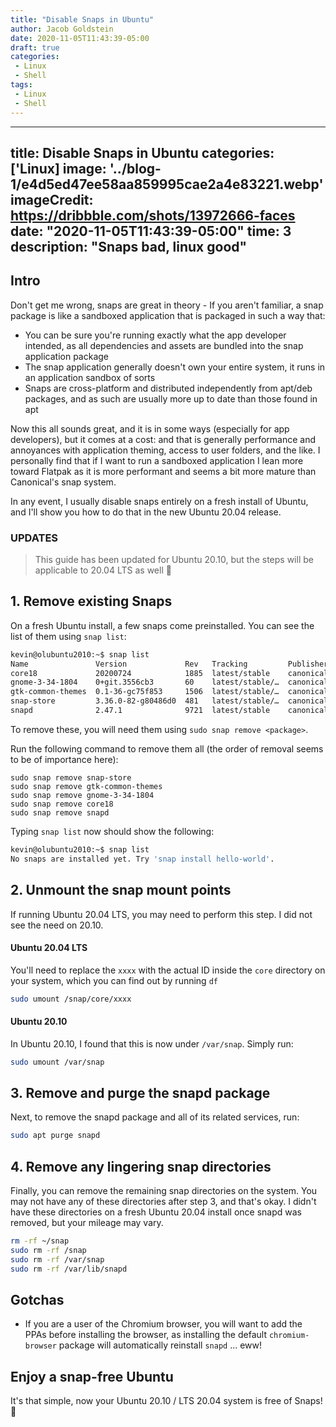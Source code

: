 ```yaml
---
title: "Disable Snaps in Ubuntu"
author: Jacob Goldstein
date: 2020-11-05T11:43:39-05:00
draft: true
categories:
 - Linux
 - Shell
tags:
 - Linux
 - Shell
---
```


---
title: Disable Snaps in Ubuntu
categories: ['Linux]
image: '../blog-1/e4d5ed47ee58aa859995cae2a4e83221.webp'
imageCredit: https://dribbble.com/shots/13972666-faces
date: "2020-11-05T11:43:39-05:00"
time: 3
description: "Snaps bad, linux good"
---

## Intro

Don't get me wrong, snaps are great in theory - If you aren't familiar, a snap package is like a sandboxed application that is packaged in such a way that:

* You can be sure you're running exactly what the app developer intended, as all dependencies and assets are bundled into the snap application package
* The snap application generally doesn't own your entire system, it runs in an application sandbox of sorts
* Snaps are cross-platform and distributed independently from apt/deb packages, and as such are usually more up to date than those found in apt

Now this all sounds great, and it is in some ways (especially for app developers), but it comes at a cost: and that is generally performance and annoyances with application theming, access to user folders, and the like.  I personally find that if I want to run a sandboxed application I lean more toward Flatpak as it is more performant and seems a bit more mature than Canonical's snap system.

In any event, I usually disable snaps entirely on a fresh install of Ubuntu, and I'll show you how to do that in the new Ubuntu 20.04 release.

### UPDATES

> This guide has been updated for Ubuntu 20.10, but the steps will be applicable to 20.04 LTS as well 🙂

## 1. Remove existing Snaps

On a fresh Ubuntu install, a few snaps come preinstalled. You can see the list of them using `snap list`:

```bash
kevin@olubuntu2010:~$ snap list
Name               Version             Rev   Tracking         Publisher   Notes
core18             20200724            1885  latest/stable    canonical✓  base
gnome-3-34-1804    0+git.3556cb3       60    latest/stable/…  canonical✓  -
gtk-common-themes  0.1-36-gc75f853     1506  latest/stable/…  canonical✓  -
snap-store         3.36.0-82-g80486d0  481   latest/stable/…  canonical✓  -
snapd              2.47.1              9721  latest/stable    canonical✓  snapd
```

To remove these, you will need them using `sudo snap remove <package>`.

Run the following command to remove them all (the order of removal seems to be of importance here):

```
sudo snap remove snap-store
sudo snap remove gtk-common-themes
sudo snap remove gnome-3-34-1804
sudo snap remove core18
sudo snap remove snapd
```

Typing `snap list` now should show the following:

```bash
kevin@olubuntu2010:~$ snap list
No snaps are installed yet. Try 'snap install hello-world'.
```

## 2. Unmount the snap mount points

If running Ubuntu 20.04 LTS, you may need to perform this step.  I did not see the need on 20.10. 

#### Ubuntu 20.04 LTS

You'll need to replace the `xxxx` with the actual ID inside the `core` directory on your system, which you can find out by running `df`

```bash
sudo umount /snap/core/xxxx
```

#### Ubuntu 20.10

In Ubuntu 20.10, I found that this is now under `/var/snap`.  Simply run:

```bash
sudo umount /var/snap
```

## 3. Remove and purge the snapd package

Next, to remove the snapd package and all of its related services, run:

```bash
sudo apt purge snapd
```

## 4. Remove any lingering snap directories

Finally, you can remove the remaining snap directories on the system.  You may not have any of these directories after step 3, and that's okay.  I didn't have these directories on a fresh Ubuntu 20.04 install once snapd was removed, but your mileage may vary.

```bash
rm -rf ~/snap
sudo rm -rf /snap
sudo rm -rf /var/snap
sudo rm -rf /var/lib/snapd
```

## Gotchas

* If you are a user of the Chromium browser, you will want to add the PPAs before installing the browser, as installing the default `chromium-browser` package will automatically reinstall `snapd` ... eww! 

## Enjoy a snap-free Ubuntu

It's that simple, now your Ubuntu 20.10 / LTS 20.04 system is free of Snaps! 🙂
